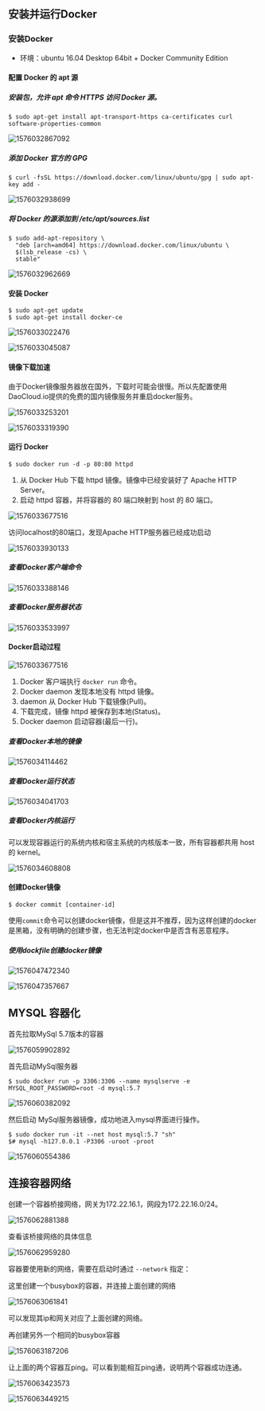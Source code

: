 ## 安装并运行Docker

### 安装Docker
- 环境：ubuntu 16.04 Desktop 64bit + Docker Community Edition

#### 配置 Docker 的 apt 源

##### 安装包，允许 apt 命令 HTTPS 访问 Docker 源。

```shell
$ sudo apt-get install apt-transport-https ca-certificates curl software-properties-common
```

![1576032867092](assets/1576032867092.png)

##### 添加 Docker 官方的 GPG

```shell
$ curl -fsSL https://download.docker.com/linux/ubuntu/gpg | sudo apt-key add -
```

![1576032938699](assets/1576032938699.png)

##### 将 Docker 的源添加到 /etc/apt/sources.list

```shell
$ sudo add-apt-repository \
  "deb [arch=amd64] https://download.docker.com/linux/ubuntu \
  $(lsb_release -cs) \
  stable"
```

![1576032962669](assets/1576032962669.png)

#### 安装 Docker

```shell
$ sudo apt-get update
$ sudo apt-get install docker-ce
```

![1576033022476](assets/1576033022476.png)

![1576033045087](assets/1576033045087.png)

#### 镜像下载加速

由于Docker镜像服务器放在国外，下载时可能会很慢。所以先配置使用DaoCloud.io提供的免费的国内镜像服务并重启docker服务。

![1576033253201](assets/1576033253201.png)

![1576033319390](assets/1576033319390.png)

#### 运行 Docker

```shell
$ sudo docker run -d -p 80:80 httpd
```

1. 从 Docker Hub 下载 httpd 镜像。镜像中已经安装好了 Apache HTTP Server。
2. 启动 httpd 容器，并将容器的 80 端口映射到 host 的 80 端口。


![1576033677516](assets/1576033677516.png)

访问localhost的80端口，发现Apache HTTP服务器已经成功启动

![1576033930133](assets/1576033930133.png)

##### 查看Docker客户端命令

![1576033388146](assets/1576033388146.png)

#####  查看Docker服务器状态

![1576033533997](assets/1576033533997.png)

#### Docker启动过程

![1576033677516](assets/1576033677516.png)

1. Docker 客户端执行 `docker run` 命令。
2. Docker daemon 发现本地没有 httpd 镜像。
3. daemon 从 Docker Hub 下载镜像(Pull)。
4. 下载完成，镜像 httpd 被保存到本地(Status)。
5. Docker daemon 启动容器(最后一行)。

##### 查看Docker本地的镜像

![1576034114462](assets/1576034114462.png)

##### 查看Docker运行状态

![1576034041703](assets/1576034041703.png)

##### 查看Docker内核运行

可以发现容器运行的系统内核和宿主系统的内核版本一致，所有容器都共用 host 的 kernel。

![1576034608808](assets/1576034608808.png)

#### 创建Docker镜像

```shell
$ docker commit [container-id]
```

使用`commit`命令可以创建docker镜像，但是这并不推荐，因为这样创建的docker是黑箱，没有明确的创建步骤，也无法判定docker中是否含有恶意程序。

##### 使用dockfile创建docker镜像

![1576047472340](assets/1576047472340.png)

![1576047357667](assets/1576047357667.png)

## MYSQL 容器化
首先拉取MySql 5.7版本的容器

![1576059902892](assets/1576059902892.png)

首先启动MySql服务器

```shell
$ sudo docker run -p 3306:3306 --name mysqlserve -e MYSQL_ROOT_PASSWORD=root -d mysql:5.7
```

![1576060382092](assets/1576060382092.png)

然后启动 MySql服务器镜像，成功地进入mysql界面进行操作。

```shell
$ sudo docker run -it --net host mysql:5.7 "sh"
$# mysql -h127.0.0.1 -P3306 -uroot -proot
```

![1576060554386](assets/1576060554386.png)

## 连接容器网络

创建一个容器桥接网络，网关为172.22.16.1，网段为172.22.16.0/24。

![1576062881388](assets/1576062881388.png)

查看该桥接网络的具体信息

![1576062959280](assets/1576062959280.png)

容器要使用新的网络，需要在启动时通过 `--network` 指定：

这里创建一个busybox的容器，并连接上面创建的网络

![1576063061841](assets/1576063061841.png)

可以发现其ip和网关对应了上面创建的网络。

再创建另外一个相同的busybox容器

![1576063187206](assets/1576063187206.png)

让上面的两个容器互ping。可以看到能相互ping通，说明两个容器成功连通。

![1576063423573](assets/1576063423573.png)

![1576063449215](assets/1576063449215.png)


